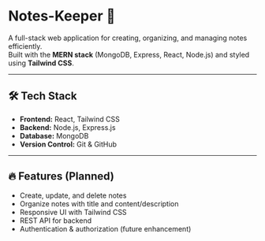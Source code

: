 # Notes-Keeper 📝

A full-stack web application for creating, organizing, and managing notes efficiently.  
Built with the **MERN stack** (MongoDB, Express, React, Node.js) and styled using **Tailwind CSS**.

---

## 🛠️ Tech Stack
- **Frontend:** React, Tailwind CSS  
- **Backend:** Node.js, Express.js  
- **Database:** MongoDB  
- **Version Control:** Git & GitHub  

---

## 🔥 Features (Planned)
- Create, update, and delete notes  
- Organize notes with title and content/description  
- Responsive UI with Tailwind CSS  
- REST API for backend  
- Authentication & authorization (future enhancement)  
